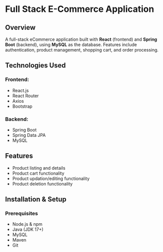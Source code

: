 # Full Stack E-Commerce Application

## Overview
A full-stack eCommerce application built with **React** (frontend) and **Spring Boot** (backend), using **MySQL** as the database. Features include authentication, product management, shopping cart, and order processing.

## Technologies Used

### Frontend:
- React.js
- React Router
- Axios
- Bootstrap 

### Backend:
- Spring Boot
- Spring Data JPA
- MySQL

## Features
- Product listing and details
- Product cart functionality
- Product updation/editing functionality
- Product deletion functionality

## Installation & Setup

### Prerequisites
- Node.js & npm
- Java (JDK 17+)
- MySQL
- Maven
- Git



